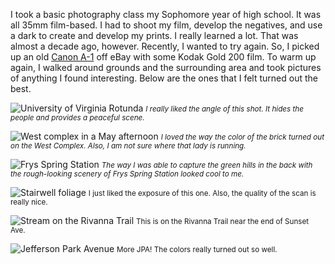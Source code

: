 I took a basic photography class my Sophomore year of high school. It was all 35mm film-based. I had to shoot my film, develop the negatives, and use a dark to create and develop my prints. I really learned a lot. That was almost a decade ago, however. Recently, I wanted to try again. So, I picked up an old [Canon A-1](https://global.canon/en/c-museum/product/film100.html) off eBay with some Kodak Gold 200 film. To warm up again, I walked around grounds and the surrounding area and took pictures of anything I found interesting. Below are the ones that I felt turned out the best.

![University of Virginia Rotunda](https://cdn.nathanleroy.io/images/220524000101740015.jpg)
<small>_I really liked the angle of this shot. It hides the people and provides a peaceful scene._</small>

![West complex in a May afternoon](https://cdn.nathanleroy.io/images/220524000101740022.jpg)
<small>_I loved the way the color of the brick turned out on the West Complex. Also, I am not sure where that lady is running._</small>

![Frys Spring Station](https://cdn.nathanleroy.io/images/220524000101740028.jpg)
<small>_The way I was able to capture the green hills in the back with the rough-looking scenery of Frys Spring Station looked cool to me._</small>

![Stairwell foliage](https://cdn.nathanleroy.io/images/220524000101740018.jpg)
<small>I just liked the exposure of this one. Also, the quality of the scan is really nice.</small>

![Stream on the Rivanna Trail](https://cdn.nathanleroy.io/images/220524000101740004.jpg)
<small>This is on the Rivanna Trail near the end of Sunset Ave.</small>

![Jefferson Park Avenue](https://cdn.nathanleroy.io/images/220524000101740021.jpg)
<small>More JPA! The colors really turned out so well.</small>
